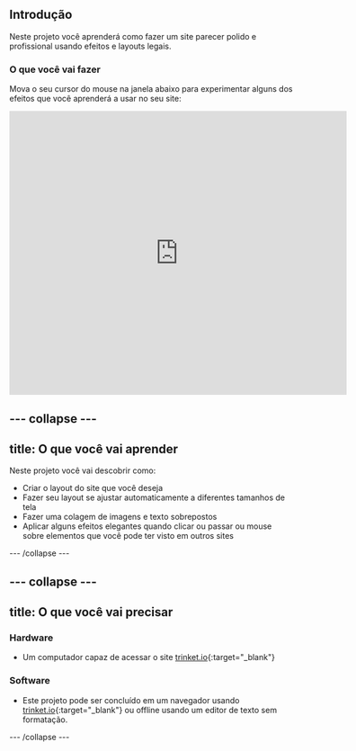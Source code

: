 ## Introdução

Neste projeto você aprenderá como fazer um site parecer polido e profissional usando efeitos e layouts legais.

### O que você vai fazer

Mova o seu cursor do mouse na janela abaixo para experimentar alguns dos efeitos que você aprenderá a usar no seu site:

<div class="trinket">
  <iframe src="https://trinket.io/embed/html/643a5cabdc?outputOnly=true&start=result" width="600" height="505" frameborder="0" marginwidth="0" marginheight="0" allowfullscreen>
  </iframe>
  <!-- <img src="images/magazine-final.png"> -->
</div>

## \--- collapse \---

## title: O que você vai aprender

Neste projeto você vai descobrir como:

+ Criar o layout do site que você deseja
+ Fazer seu layout se ajustar automaticamente a diferentes tamanhos de tela
+ Fazer uma colagem de imagens e texto sobrepostos
+ Aplicar alguns efeitos elegantes quando clicar ou passar ou mouse sobre elementos que você pode ter visto em outros sites

\--- /collapse \---

## \--- collapse \---

## title: O que você vai precisar

### Hardware

+ Um computador capaz de acessar o site [trinket.io](https://trinket.io){:target="_blank"}

### Software

+ Este projeto pode ser concluído em um navegador usando [trinket.io](https://trinket.io){:target="_blank"} ou offline usando um editor de texto sem formatação.

\--- /collapse \---